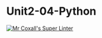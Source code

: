 # Unit2-04-Python
[![Mr Coxall's Super Linter](https://github.com/ICS3U-Programming-Tomi-O/Unit2-04-Python/workflows/Mr%20Coxall's%20Super%20Linter/badge.svg)](https://github.com/ICS3U-Programming-Tomi-O/Unit2-04-Python/actions/)
